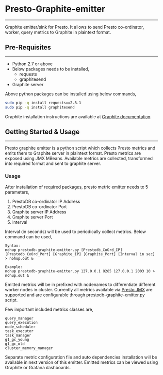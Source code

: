 # Presto-Graphite-emitter

___

Graphite emitter/sink for Presto. It allows to send Presto co-ordinator, worker, query metrics to Graphite in plaintext format.

## Pre-Requisites
___

* Python 2.7 or above
* Below packages needs to be installed,
	* requests
	* graphitesend
* Graphite server 

Above python packages can be installed using below commands,

```bash
sudo pip -q install requests==2.8.1
sudo pip -q install graphitesend
```

Graphite installation instructions are available at [Graphite documentation](http://graphite.readthedocs.io/en/latest/install.html) 


## Getting Started & Usage
___

Presto graphite emitter is a python script which collects Presto metrics and emits them to Graphite server in plaintext format. Presto metrics are exposed using JMX MBeans. Available metrics are collected, transformed into required format and sent to graphite server. 

### Usage

After installation of required packages, presto metric emitter needs to 5 parameters, 
1. PrestoDB co-ordinator IP Address
2. PrestoDB co-ordinator Port
3. Graphite server IP Address
4. Graphite server Port
5. Interval

Interval (in seconds) will be used to periodically collect metrics. Below command can be used,

```
Syntax: 
nohup prestodb-graphite-emitter.py [Prestodb_CoOrd_IP] [Prestodb_CoOrd_Port] [Graphite_IP] [Graphite_Port] [Interval in sec] > nohup.out &

Example:
nohup prestodb-graphite-emitter.py 127.0.0.1 8285 127.0.0.1 2003 10 > nohup.out &

```

Emitted metrics will be in prefixed with nodenames to differentiate different worker nodes in cluster. Currently all metrics available via [Presto JMX](https://github.com/prestodb/presto/wiki/Monitoring) are supported and are configurable through prestodb-graphite-emitter.py script. 

Few important included metrics classes are,

```
query_manager
query_execution
node_scheduler
task_executor
task_manager
g1_gc_young
g1_gc_old
cluster_memory_manager
```

Separate metric configuration file and auto dependencies installation will be available in next version of this emitter. Emitted metrics can be viewed using Graphite or Grafana dashboards.
